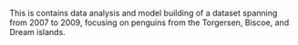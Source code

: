 This is contains data analysis and model building of a dataset spanning from 2007 to 2009, focusing on penguins from the Torgersen, Biscoe, and Dream islands. 
